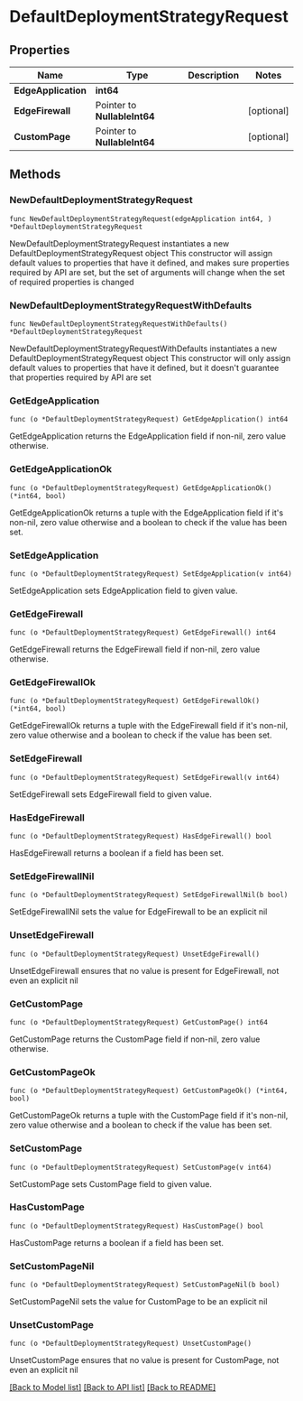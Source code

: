 # DefaultDeploymentStrategyRequest

## Properties

Name | Type | Description | Notes
------------ | ------------- | ------------- | -------------
**EdgeApplication** | **int64** |  | 
**EdgeFirewall** | Pointer to **NullableInt64** |  | [optional] 
**CustomPage** | Pointer to **NullableInt64** |  | [optional] 

## Methods

### NewDefaultDeploymentStrategyRequest

`func NewDefaultDeploymentStrategyRequest(edgeApplication int64, ) *DefaultDeploymentStrategyRequest`

NewDefaultDeploymentStrategyRequest instantiates a new DefaultDeploymentStrategyRequest object
This constructor will assign default values to properties that have it defined,
and makes sure properties required by API are set, but the set of arguments
will change when the set of required properties is changed

### NewDefaultDeploymentStrategyRequestWithDefaults

`func NewDefaultDeploymentStrategyRequestWithDefaults() *DefaultDeploymentStrategyRequest`

NewDefaultDeploymentStrategyRequestWithDefaults instantiates a new DefaultDeploymentStrategyRequest object
This constructor will only assign default values to properties that have it defined,
but it doesn't guarantee that properties required by API are set

### GetEdgeApplication

`func (o *DefaultDeploymentStrategyRequest) GetEdgeApplication() int64`

GetEdgeApplication returns the EdgeApplication field if non-nil, zero value otherwise.

### GetEdgeApplicationOk

`func (o *DefaultDeploymentStrategyRequest) GetEdgeApplicationOk() (*int64, bool)`

GetEdgeApplicationOk returns a tuple with the EdgeApplication field if it's non-nil, zero value otherwise
and a boolean to check if the value has been set.

### SetEdgeApplication

`func (o *DefaultDeploymentStrategyRequest) SetEdgeApplication(v int64)`

SetEdgeApplication sets EdgeApplication field to given value.


### GetEdgeFirewall

`func (o *DefaultDeploymentStrategyRequest) GetEdgeFirewall() int64`

GetEdgeFirewall returns the EdgeFirewall field if non-nil, zero value otherwise.

### GetEdgeFirewallOk

`func (o *DefaultDeploymentStrategyRequest) GetEdgeFirewallOk() (*int64, bool)`

GetEdgeFirewallOk returns a tuple with the EdgeFirewall field if it's non-nil, zero value otherwise
and a boolean to check if the value has been set.

### SetEdgeFirewall

`func (o *DefaultDeploymentStrategyRequest) SetEdgeFirewall(v int64)`

SetEdgeFirewall sets EdgeFirewall field to given value.

### HasEdgeFirewall

`func (o *DefaultDeploymentStrategyRequest) HasEdgeFirewall() bool`

HasEdgeFirewall returns a boolean if a field has been set.

### SetEdgeFirewallNil

`func (o *DefaultDeploymentStrategyRequest) SetEdgeFirewallNil(b bool)`

 SetEdgeFirewallNil sets the value for EdgeFirewall to be an explicit nil

### UnsetEdgeFirewall
`func (o *DefaultDeploymentStrategyRequest) UnsetEdgeFirewall()`

UnsetEdgeFirewall ensures that no value is present for EdgeFirewall, not even an explicit nil
### GetCustomPage

`func (o *DefaultDeploymentStrategyRequest) GetCustomPage() int64`

GetCustomPage returns the CustomPage field if non-nil, zero value otherwise.

### GetCustomPageOk

`func (o *DefaultDeploymentStrategyRequest) GetCustomPageOk() (*int64, bool)`

GetCustomPageOk returns a tuple with the CustomPage field if it's non-nil, zero value otherwise
and a boolean to check if the value has been set.

### SetCustomPage

`func (o *DefaultDeploymentStrategyRequest) SetCustomPage(v int64)`

SetCustomPage sets CustomPage field to given value.

### HasCustomPage

`func (o *DefaultDeploymentStrategyRequest) HasCustomPage() bool`

HasCustomPage returns a boolean if a field has been set.

### SetCustomPageNil

`func (o *DefaultDeploymentStrategyRequest) SetCustomPageNil(b bool)`

 SetCustomPageNil sets the value for CustomPage to be an explicit nil

### UnsetCustomPage
`func (o *DefaultDeploymentStrategyRequest) UnsetCustomPage()`

UnsetCustomPage ensures that no value is present for CustomPage, not even an explicit nil

[[Back to Model list]](../README.md#documentation-for-models) [[Back to API list]](../README.md#documentation-for-api-endpoints) [[Back to README]](../README.md)


